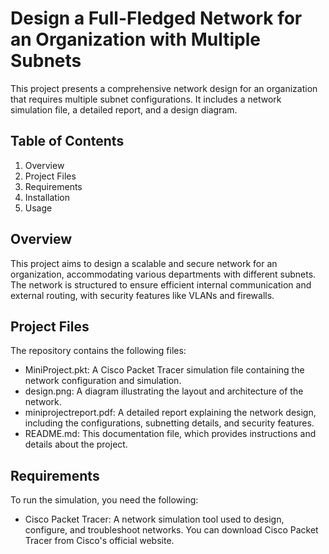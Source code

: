 # Design a Full-Fledged Network for an Organization with Multiple Subnets
This project presents a comprehensive network design for an organization that requires multiple subnet configurations. It includes a network simulation file, a detailed report, and a design diagram.

## Table of Contents
1. Overview
2. Project Files
3. Requirements
4. Installation
5. Usage

## Overview
This project aims to design a scalable and secure network for an organization, accommodating various departments with different subnets. The network is structured to ensure efficient internal communication and external routing, with security features like VLANs and firewalls.

## Project Files
The repository contains the following files:
<br>
- MiniProject.pkt: A Cisco Packet Tracer simulation file containing the network configuration and simulation.
- design.png: A diagram illustrating the layout and architecture of the network.
- miniprojectreport.pdf: A detailed report explaining the network design, including the configurations, subnetting details, and security features.
- README.md: This documentation file, which provides instructions and details about the project.

## Requirements
To run the simulation, you need the following:
<br>
- Cisco Packet Tracer: A network simulation tool used to design, configure, and troubleshoot networks.
You can download Cisco Packet Tracer from Cisco's official website.
